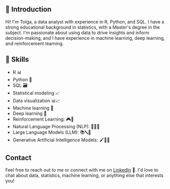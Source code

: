 ## 👋 Introduction

Hi! I'm Tolga, a data analyst with experience in R, Python, and SQL. I have a strong educational background in statistics, with a Master's degree in the subject. I'm passionate about using data to drive insights and inform decision-making, and I have experience in machine learning, deep learning, and reinforcement learning.

## 🚀 Skills

* R 📊
* Python 🐍
* SQL 🗃️
* Statistical modeling 📈
* Data visualization 📊📈
* Machine learning 🤖
* Deep learning 🧠
* Reinforcement Learning: 🎮🧠
* Natural Language Processing (NLP): 📜💬🤖
* Large Language Models (LLM): 📚🔤🤯
* Generative Artificial Intelligence Models: 🖌️🧠🤖
  
## Contact

Feel free to reach out to me or connect with me on [LinkedIn](https://www.linkedin.com/in/tolgakurtulus/) 💼. I'd love to chat about data, statistics, machine learning, or anything else that interests you!

